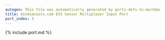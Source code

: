 ```yaml
---
autogen: This file was automatically generated by ports-defs-to-markdown.py
title: mindsensors.com EV3 Sensor Multiplexer Input Port
port_index: 3
---
```


{% include port.md %}
